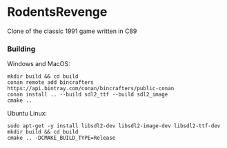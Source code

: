 # RodentsRevenge
Clone of the classic 1991 game written in C89

### Building
Windows and MacOS:
```shell script
mkdir build && cd build
conan remote add bincrafters https://api.bintray.com/conan/bincrafters/public-conan
conan install .. --build sdl2_ttf --build sdl2_image
cmake ..
```
Ubuntu Linux:
```shell script
sudo apt-get -y install libsdl2-dev libsdl2-image-dev libsdl2-ttf-dev
mkdir build && cd build
cmake .. -DCMAKE_BUILD_TYPE=Release
```